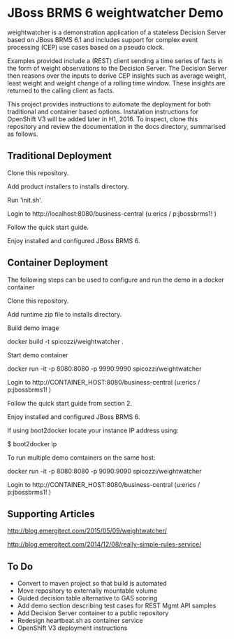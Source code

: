 JBoss BRMS 6 weightwatcher Demo
===============================

weightwatcher is a demonstration application of a stateless Decision Server based on JBoss BRMS 6.1 and includes support for complex event processing (CEP) use cases based on a pseudo clock.  

Examples provided include a (REST) client sending a time series of facts in the form of weight observations to the Decision Server.  The Decision Server then reasons over the inputs to derive CEP insights such as average weight, least weight and weight change of a rolling time window. These insights are returned to the calling client as facts.

This project provides instructions to automate the deployment for both traditional and container based options. Instalation instructions for OpenShift V3 will be added later in H1, 2016.  To inspect, clone this repository and review the documentation in the docs directory, summarised as follows.

Traditional Deployment
-----------------------

Clone this repository.

Add product installers to installs directory.

Run 'init.sh'.

Login to http://localhost:8080/business-central (u:erics / p:jbossbrms1! )

Follow the quick start guide.

Enjoy installed and configured JBoss BRMS 6.

Container Deployment
--------------------

The following steps can be used to configure and run the demo in a docker container

Clone this repository.

Add runtime zip file to installs directory.

Build demo image

docker build -t spicozzi/weightwatcher .

Start demo container

docker run -it -p 8080:8080 -p 9990:9990 spicozzi/weightwatcher

Login to http://CONTAINER_HOST:8080/business-central (u:erics / p:jbossbrms1! )

Follow the quick start guide from section 2.

Enjoy installed and configured JBoss BRMS 6.

If using boot2docker locate your instance IP address using:

$ boot2docker ip

To run multiple demo comtainers on the same host:

docker run -it -p 8080:8080 -p 9090:9090 spicozzi/weightwatcher

Login to http://CONTAINER_HOST:8080/business-central (u:erics / p:jbossbrms1! )

Supporting Articles
-------------------
http://blog.emergitect.com/2015/05/09/weightwatcher/

http://blog.emergitect.com/2014/12/08/really-simple-rules-service/

To Do
-----

* Convert to maven project so that build is automated
* Move repository to externally mountable volume
* Guided decision table alternative to GAS scoring
* Add demo section describing test cases for REST Mgmt API samples
* Add Decision Server container to a public repository
* Redesign heartbeat.sh as container service
* OpenShift V3 deployment instructions
